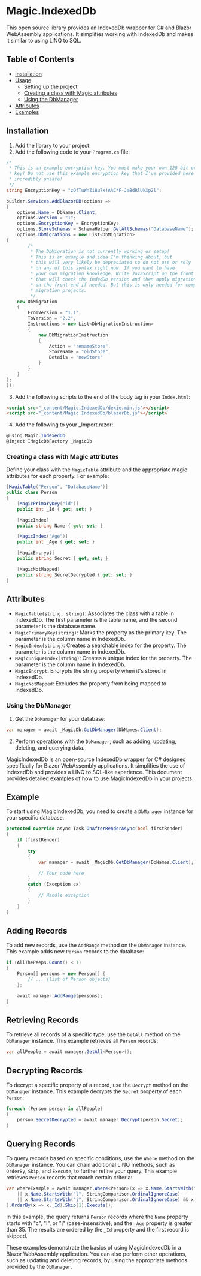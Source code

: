 # Magic.IndexedDb

This open source library provides an IndexedDb wrapper for C# and Blazor WebAssembly applications. It simplifies working with IndexedDb and makes it similar to using LINQ to SQL.

## Table of Contents

- [Installation](#installation)
- [Usage](#usage)
  - [Setting up the project](#setting-up-the-project)
  - [Creating a class with Magic attributes](#creating-a-class-with-magic-attributes)
  - [Using the DbManager](#using-the-dbmanager)
- [Attributes](#attributes)
- [Examples](#examples)

## Installation

1. Add the library to your project.
2. Add the following code to your `Program.cs` file:

```csharp
/*
 * This is an example encryption key. You must make your own 128 bit or 256 bit 
 * key! Do not use this example encryption key that I've provided here as that's
 * incredibly unsafe!
 */
string EncryptionKey = "zQfTuWnZi8u7x!A%C*F-JaBdRlUkXp2l";

builder.Services.AddBlazorDB(options =>
{
    options.Name = DbNames.Client;
    options.Version = "1";
    options.EncryptionKey = EncryptionKey;
    options.StoreSchemas = SchemaHelper.GetAllSchemas("DatabaseName"); // builds entire database schema for you based on attributes
    options.DbMigrations = new List<DbMigration>
{
        /*
         * The DbMigration is not currently working or setup!
         * This is an example and idea I'm thinking about, but 
         * this will very likely be depreciated so do not use or rely
         * on any of this syntax right now. If you want to have 
         * your own migration knowledge. Write JavaScript on the front end 
         * that will check the indedDb version and then apply migration code 
         * on the front end if needed. But this is only needed for complex 
         * migration projects.
         */
    new DbMigration
    {
        FromVersion = "1.1",
        ToVersion = "2.2",
        Instructions = new List<DbMigrationInstruction>
        {
            new DbMigrationInstruction
            {
                Action = "renameStore",
                StoreName = "oldStore",
                Details = "newStore"
            }
        }
    }
};
});
```

3. Add the following scripts to the end of the body tag in your `Index.html`:

```html
<script src="_content/Magic.IndexedDb/dexie.min.js"></script>
<script src="_content/Magic.IndexedDb/blazorDb.js"></script>
```

4. Add the following to your _Import.razor:

```csharp
@using Magic.IndexedDb
@inject IMagicDbFactory _MagicDb
```

### Creating a class with Magic attributes

Define your class with the `MagicTable` attribute and the appropriate magic attributes for each property. For example:

```csharp
[MagicTable("Person", "DatabaseName")]
public class Person
{
    [MagicPrimaryKey("id")]
    public int _Id { get; set; }

    [MagicIndex]
    public string Name { get; set; }

    [MagicIndex("Age")]
    public int _Age { get; set; }

    [MagicEncrypt]
    public string Secret { get; set; }

    [MagicNotMapped]
    public string SecretDecrypted { get; set; }
}
```

## Attributes

- `MagicTable(string, string)`: Associates the class with a table in IndexedDb. The first parameter is the table name, and the second parameter is the database name.
- `MagicPrimaryKey(string)`: Marks the property as the primary key. The parameter is the column name in IndexedDb.
- `MagicIndex(string)`: Creates a searchable index for the property. The parameter is the column name in IndexedDb.
- `MagicUniqueIndex(string)`: Creates a unique index for the property. The parameter is the column name in IndexedDb.
- `MagicEncrypt`: Encrypts the string property when it's stored in IndexedDb.
- `MagicNotMapped`: Excludes the property from being mapped to IndexedDb.

### Using the DbManager

1. Get the `DbManager` for your database:

```csharp
var manager = await _MagicDb.GetDbManager(DbNames.Client);
```

2. Perform operations with the `DbManager`, such as adding, updating, deleting, and querying data.


MagicIndexedDb is an open-source IndexedDb wrapper for C# designed specifically for Blazor WebAssembly applications. It simplifies the use of IndexedDb and provides a LINQ to SQL-like experience. This document provides detailed examples of how to use MagicIndexedDb in your projects.

## Example

To start using MagicIndexedDb, you need to create a `DbManager` instance for your specific database.

```csharp
protected override async Task OnAfterRenderAsync(bool firstRender)
{
    if (firstRender)
    {
        try
        {
            var manager = await _MagicDb.GetDbManager(DbNames.Client);

            // Your code here
        }
        catch (Exception ex)
        {
            // Handle exception
        }
    }
}
```

## Adding Records

To add new records, use the `AddRange` method on the `DbManager` instance. This example adds new `Person` records to the database:

```csharp
if (AllThePeeps.Count() < 1)
{
    Person[] persons = new Person[] {
        // ... (list of Person objects)
    };

    await manager.AddRange(persons);
}
```

## Retrieving Records

To retrieve all records of a specific type, use the `GetAll` method on the `DbManager` instance. This example retrieves all `Person` records:

```csharp
var allPeople = await manager.GetAll<Person>();
```

## Decrypting Records

To decrypt a specific property of a record, use the `Decrypt` method on the `DbManager` instance. This example decrypts the `Secret` property of each `Person`:

```csharp
foreach (Person person in allPeople)
{
    person.SecretDecrypted = await manager.Decrypt(person.Secret);
}
```

## Querying Records

To query records based on specific conditions, use the `Where` method on the `DbManager` instance. You can chain additional LINQ methods, such as `OrderBy`, `Skip`, and `Execute`, to further refine your query. This example retrieves `Person` records that match certain criteria:

```csharp
var whereExample = await manager.Where<Person>(x => x.Name.StartsWith("c", StringComparison.OrdinalIgnoreCase)
    || x.Name.StartsWith("l", StringComparison.OrdinalIgnoreCase)
    || x.Name.StartsWith("j", StringComparison.OrdinalIgnoreCase) && x._Age > 35
).OrderBy(x => x._Id).Skip(1).Execute();
```

In this example, the query returns `Person` records where the `Name` property starts with "c", "l", or "j" (case-insensitive), and the `_Age` property is greater than 35. The results are ordered by the `_Id` property and the first record is skipped.

These examples demonstrate the basics of using MagicIndexedDb in a Blazor WebAssembly application. You can also perform other operations, such as updating and deleting records, by using the appropriate methods provided by the `DbManager`.
